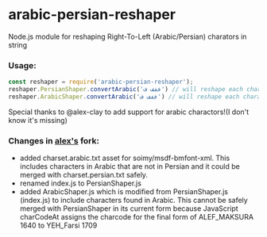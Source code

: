 # arabic-persian-reshaper
Node.js module for reshaping Right-To-Left (Arabic/Persian) charators in string

### Usage:
```javascript
const reshaper = require('arabic-persian-reshaper');
reshaper.PersianShaper.convertArabic('ففف ف') // will reshape each charactor based on their position using Persian positions
reshaper.ArabicShaper.convertArabic('ففف ف') // will reshape each charactor based on their position using Arabic positions
```

Special thanks to @alex-clay to add support for arabic charactors!(I don't know it's missing)

### Changes in [alex's](https://github.com/alex-clay/arabic-persian-reshaper) fork:
- added charset.arabic.txt asset for soimy/msdf-bmfont-xml. This includes characters in Arabic that are not in Persian and it could be merged with charset.persian.txt safely.
- renamed index.js to PersianShaper.js
- added ArabicShaper.js which is modified from PersianShaper.js (index.js) to include characters found in Arabic. This cannot be safely merged with PersianShaper in its current form because JavaScript charCodeAt assigns the charcode for the final form of ALEF_MAKSURA 1640 to YEH_Farsi 1709
